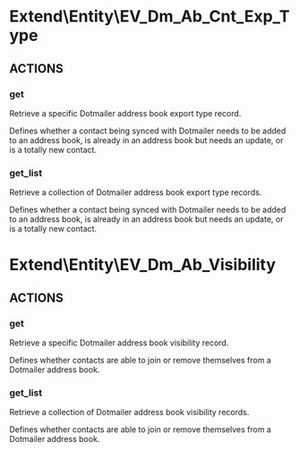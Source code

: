# Extend\Entity\EV_Dm_Ab_Cnt_Exp_Type

## ACTIONS

### get

Retrieve a specific Dotmailer address book export type record.

Defines whether a contact being synced with Dotmailer needs to be added to an address book, is already in an address book but needs an update, or is a totally new contact.

### get_list

Retrieve a collection of Dotmailer address book export type records.

Defines whether a contact being synced with Dotmailer needs to be added to an address book, is already in an address book but needs an update, or is a totally new contact.


# Extend\Entity\EV_Dm_Ab_Visibility

## ACTIONS

### get

Retrieve a specific Dotmailer address book visibility record.

Defines whether contacts are able to join or remove themselves from a Dotmailer address book.

### get_list

Retrieve a collection of Dotmailer address book visibility records.

Defines whether contacts are able to join or remove themselves from a Dotmailer address book.
